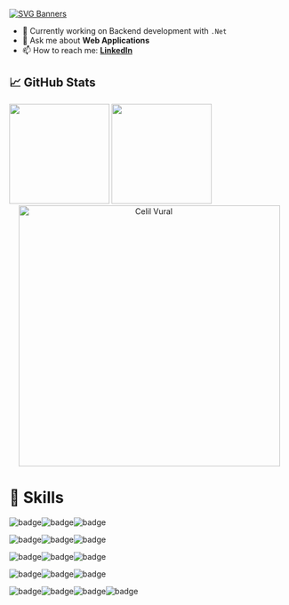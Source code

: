 
[![SVG Banners](https://svg-banners.vercel.app/api?type=glitch&text1=Hi%20There👋&width=800&height=150)](https://github.com/Akshay090/svg-banners)


- 🌱 Currently working on Backend development with `.Net`
- 💬 Ask me about **Web Applications**
- 📫 How to reach me: **[LinkedIn](https://www.linkedin.com/in/celil-v-92945325b)**

## &#x1f4c8; GitHub Stats
<img src="https://github-readme-stats.vercel.app/api/top-langs/?username=celil-vural&theme=tokyonight&hide=swift,cmake,scss,&langs_count=6&layout=compact" height=180px />
<img src="https://github-readme-stats.vercel.app/api?username=celil-vural&show_icons=true&theme=tokyonight" height=180px />

<div align="center">
   <img src="https://github-profile-summary-cards.vercel.app/api/cards/profile-details?username=celil-vural&theme=tokyonight"  width="470" alt="Celil Vural"/>
</div>

# 💼 Skills

<img src="https://img.shields.io/badge/BACKEND-white.svg?style=for-the-badge" alt="badge" /><img src="https://img.shields.io/badge/.net-512bd4.svg?style=for-the-badge&logo=.NET&logoColor=ffffff&labelColor=4f4f4f" alt="badge" /><img src="https://img.shields.io/badge/Spring%20Boot-6db33f.svg?style=for-the-badge&logo=Spring Boot&logoColor=ffffff&labelColor=4f4f4f" alt="badge" />

<img src="https://img.shields.io/badge/FRONTEND-white.svg?style=for-the-badge" alt="badge" /><img src="https://img.shields.io/badge/javascript-f7df1e.svg?style=for-the-badge&logo=JavaScript&logoColor=ffffff&labelColor=4f4f4f" alt="badge" /><img src="https://img.shields.io/badge/react-61dafb.svg?style=for-the-badge&logo=React&logoColor=ffffff&labelColor=4f4f4f" alt="badge" />

<img src="https://img.shields.io/badge/MOBILE-white.svg?style=for-the-badge" alt="badge" /><img src="https://img.shields.io/badge/Flutter-02569b.svg?style=for-the-badge&logo=Flutter&logoColor=ffffff&labelColor=4f4f4f" alt="badge" /><img src="https://img.shields.io/badge/React%20Native-61dafb.svg?style=for-the-badge&logo=React&logoColor=white&labelColor=4f4f4f" alt="badge" />

<img src="https://img.shields.io/badge/TOOLS-white.svg?style=for-the-badge" alt="badge" /><img src="https://img.shields.io/badge/Firebase-ffca28.svg?style=for-the-badge&logo=Firebase&logoColor=white&labelColor=4f4f4f" alt="badge" /><img src="https://img.shields.io/badge/Postman-ff6c37.svg?style=for-the-badge&logo=Postman&logoColor=white&labelColor=4f4f4f" alt="badge" />

<img src="https://img.shields.io/badge/DATABASE-white.svg?style=for-the-badge" alt="badge" /><img src="https://img.shields.io/badge/MySql-4479a1.svg?style=for-the-badge&logo=MySQL&logoColor=white&labelColor=4f4f4f" alt="badge" /><img src="https://img.shields.io/badge/MongoDB-47a248.svg?style=for-the-badge&logo=MongoDB&logoColor=white&labelColor=4f4f4f" alt="badge" /><img src="https://img.shields.io/badge/Postgresql-4169e1.svg?style=for-the-badge&logo=PostgreSQL&logoColor=white&labelColor=4f4f4f" alt="badge" />
